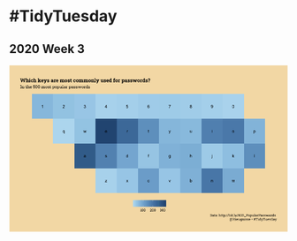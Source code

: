 # #TidyTuesday

## 2020 Week 3

![Week 3](https://raw.githubusercontent.com/ahermanski/tidytuesday/master/plots/Tidytuesday_week_3.png)
